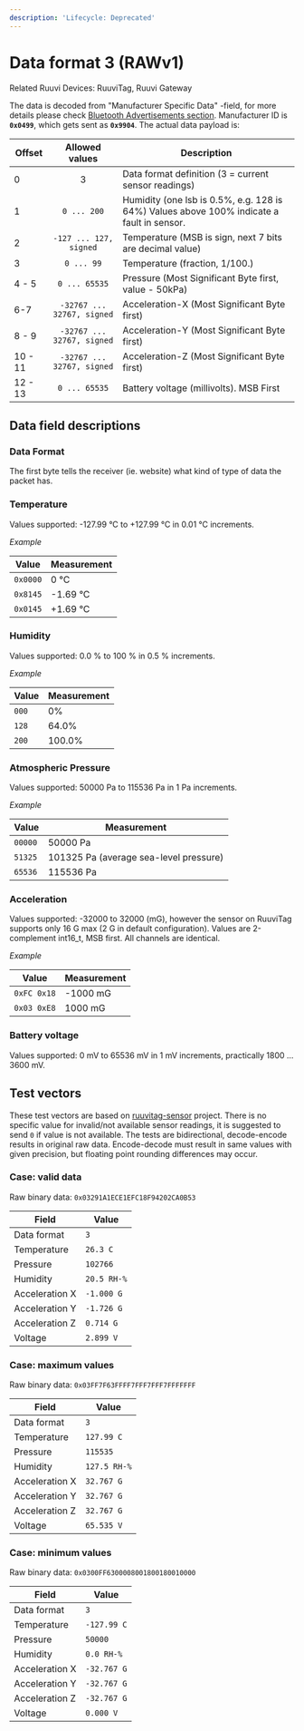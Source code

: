 ```yaml
---
description: 'Lifecycle: Deprecated'
---
```


# Data format 3 (RAWv1)

Related Ruuvi Devices: RuuviTag, Ruuvi Gateway

The data is decoded from "Manufacturer Specific Data" -field, for more details please check [Bluetooth Advertisements section](https://docs.ruuvi.com/communication/bluetooth-advertisements). Manufacturer ID is **`0x0499`**, which gets sent as **`0x9904`**. The actual data payload is:

| Offset  |       Allowed values       | Description                                                                               |
| ------- | :------------------------: | ----------------------------------------------------------------------------------------- |
| 0       |              3             | Data format definition (3 = current sensor readings)                                      |
| 1       |         `0 ... 200`        | Humidity (one lsb is 0.5%, e.g. 128 is 64%) Values above 100% indicate a fault in sensor. |
| 2       |   `-127 ... 127, signed`   | Temperature (MSB is sign, next 7 bits are decimal value)                                  |
| 3       |         `0 ... 99`         | Temperature (fraction, 1/100.)                                                            |
| 4 - 5   |        `0 ... 65535`       | Pressure (Most Significant Byte first, value - 50kPa)                                     |
| 6-7     | `-32767 ... 32767, signed` | Acceleration-X (Most Significant Byte first)                                              |
| 8 - 9   | `-32767 ... 32767, signed` | Acceleration-Y (Most Significant Byte first)                                              |
| 10 - 11 | `-32767 ... 32767, signed` | Acceleration-Z (Most Significant Byte first)                                              |
| 12 - 13 |        `0 ... 65535`       | Battery voltage (millivolts). MSB First                                                   |

## Data field descriptions

### Data Format

The first byte tells the receiver (ie. website) what kind of type of data the packet has.

### Temperature

Values supported: -127.99 °C to +127.99 °C in 0.01 °C increments.

_Example_

| Value    | Measurement |
| -------- | ----------- |
| `0x0000` | 0 °C        |
| `0x8145` | -1.69 °C    |
| `0x0145` | +1.69 °C    |

### Humidity

Values supported: 0.0 % to 100 % in 0.5 % increments.

_Example_

| Value | Measurement |
| ----- | ----------- |
| `000` | 0%          |
| `128` | 64.0%       |
| `200` | 100.0%      |

### Atmospheric Pressure

Values supported: 50000 Pa to 115536 Pa in 1 Pa increments.

_Example_

| Value   | Measurement                            |
| ------- | -------------------------------------- |
| `00000` | 50000 Pa                               |
| `51325` | 101325 Pa (average sea-level pressure) |
| `65536` | 115536 Pa                              |

### Acceleration

Values supported: -32000 to 32000 (mG), however the sensor on RuuviTag supports only 16 G max (2 G in default configuration). Values are 2-complement int16\_t, MSB first. All channels are identical.

_Example_

| Value       | Measurement |
| ----------- | ----------- |
| `0xFC 0x18` | -1000 mG    |
| `0x03 0xE8` | 1000 mG     |

### Battery voltage

Values supported: 0 mV to 65536 mV in 1 mV increments, practically 1800 ... 3600 mV.

## Test vectors

These test vectors are based on [ruuvitag-sensor](https://github.com/ttu/ruuvitag-sensor/tree/master/tests) project. There is no specific value for invalid/not available sensor readings, it is suggested to send `0` if value is not available. The tests are bidirectional, decode-encode results in original raw data. Encode-decode must result in same values with given precision, but floating point rounding differences may occur.

### Case: valid data

Raw binary data: `0x03291A1ECE1EFC18F94202CA0B53`

| Field          | Value       |
| -------------- | ----------- |
| Data format    | `3`         |
| Temperature    | `26.3 C`    |
| Pressure       | `102766`    |
| Humidity       | `20.5 RH-%` |
| Acceleration X | `-1.000 G`  |
| Acceleration Y | `-1.726 G`  |
| Acceleration Z | `0.714 G`   |
| Voltage        | `2.899 V`   |

### Case: maximum values

Raw binary data: `0x03FF7F63FFFF7FFF7FFF7FFFFFFF`

| Field          | Value        |
| -------------- | ------------ |
| Data format    | `3`          |
| Temperature    | `127.99 C`   |
| Pressure       | `115535`     |
| Humidity       | `127.5 RH-%` |
| Acceleration X | `32.767 G`   |
| Acceleration Y | `32.767 G`   |
| Acceleration Z | `32.767 G`   |
| Voltage        | `65.535 V`   |

### Case: minimum values

Raw binary data: `0x0300FF6300008001800180010000`

| Field          | Value       |
| -------------- | ----------- |
| Data format    | `3`         |
| Temperature    | `-127.99 C` |
| Pressure       | `50000`     |
| Humidity       | `0.0 RH-%`  |
| Acceleration X | `-32.767 G` |
| Acceleration Y | `-32.767 G` |
| Acceleration Z | `-32.767 G` |
| Voltage        | `0.000 V`   |
